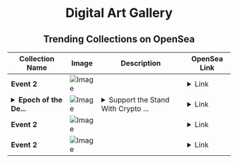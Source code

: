 <div align="center">

# Digital Art Gallery

## Trending Collections on OpenSea

| Collection Name                       | Image                                                                                     | Description                       | OpenSea Link                                                                                          |
|---------------------------------------|-------------------------------------------------------------------------------------------|-----------------------------------|--------------------------------------------------------------------------------------------------------|
| **Event 2** | ![Image](https://i.seadn.io/s/raw/files/20ac66a2146d22b8084ced167cd3cd5a.jpg?w=500&auto=format?w=200&auto=format) |  | <details><summary>Link</summary>[Event 2](https://opensea.io/collection/event-2-14046)</details> |
| **<details><summary>Epoch of the De...</summary>Epoch of the Decentralized</details>** | ![Image](https://i.seadn.io/s/raw/files/5176c625cfcd5d3b331eadb01e7cc613.jpg?w=500&auto=format?w=200&auto=format) | <details><summary>Support the Stand With Crypto ...</summary>Support the Stand With Crypto movement! This shield artwork symbolizes strength and unity within the crypto community, featuring blockchain elements and a futuristic digital cityscape. Stand with us for security, innovation, and financial freedom!</details> | <details><summary>Link</summary>[Epoch of the Decentralized](https://opensea.io/collection/epoch-of-the-decentralized)</details> |
| **Event 2** | ![Image](https://i.seadn.io/s/raw/files/20ac66a2146d22b8084ced167cd3cd5a.jpg?w=500&auto=format?w=200&auto=format) |  | <details><summary>Link</summary>[Event 2](https://opensea.io/collection/event-2-14045)</details> |
| **Event 2** | ![Image](https://i.seadn.io/s/raw/files/20ac66a2146d22b8084ced167cd3cd5a.jpg?w=500&auto=format?w=200&auto=format) |  | <details><summary>Link</summary>[Event 2](https://opensea.io/collection/event-2-14044)</details> |

</div>